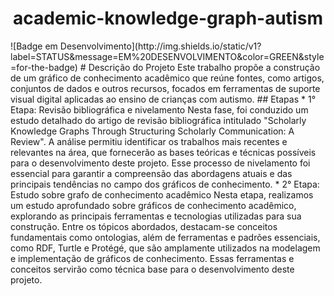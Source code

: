 <h1 align="center"> academic-knowledge-graph-autism </h1> 
![Badge em Desenvolvimento](http://img.shields.io/static/v1?label=STATUS&message=EM%20DESENVOLVIMENTO&color=GREEN&style=for-the-badge)
# Descrição do Projeto
Este trabalho propõe a construção de um gráfico de conhecimento acadêmico que reúne fontes, como artigos, conjuntos de dados e outros recursos, focados em ferramentas de suporte visual digital aplicadas ao ensino de crianças com autismo. 
## Etapas
* 1° Etapa: Revisão bibliográfica e nivelamento
Nesta fase, foi conduzido um estudo detalhado do artigo de revisão bibliográfica intitulado "Scholarly Knowledge Graphs Through Structuring Scholarly Communication: A Review". A análise permitiu identificar os trabalhos mais recentes e relevantes na área, que fornecerão as bases teóricas e técnicas possíveis para o desenvolvimento deste projeto. Esse processo de nivelamento foi essencial para garantir a compreensão das abordagens atuais e das principais tendências no campo dos gráficos de conhecimento.
* 2° Etapa: Estudo sobre grafo de conhecimento acadêmico
Nesta etapa, realizamos um estudo aprofundado sobre gráficos de conhecimento acadêmico, explorando as principais ferramentas e tecnologias utilizadas para sua construção. Entre os tópicos abordados, destacam-se conceitos fundamentais como ontologias, além de ferramentas e padrões essenciais, como RDF, Turtle e Protégé, que são amplamente utilizados na modelagem e implementação de gráficos de conhecimento. Essas ferramentas e conceitos servirão como técnica base para o desenvolvimento deste projeto.
